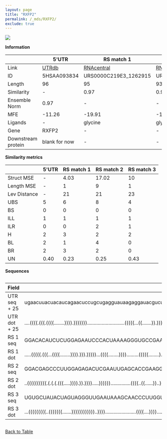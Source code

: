 ```yaml
---
layout: page
title: "RXFP2"
permalink: /_mds/RXFP2/
exclude: true
---
```




![](../../alns_9.28.22/aln_5HSAA093834_0.984.png?raw=true)


**Information**

| | 5'UTR       | RS match 1   | RS match 2  | RS match 3 |
| ---- | ----------- | ----------- | ----------- | ----------- |
| Link | <a href="http://utrdb.ba.itb.cnr.it/getutr/5HSAA093834/1" target="_blank" rel="noopener noreferrer">UTRdb</a>   | <a href="https://rnacentral.org/rna/URS0000C219E3/1262915" target="_blank" rel="noopener noreferrer">RNAcentral</a>     |<a href="https://rnacentral.org/rna/URS0000D9DA9B/1552" target="_blank" rel="noopener noreferrer">RNAcentral</a>  | <a href="https://rnacentral.org/rna/URS0000ABCF2B/869312" target="_blank" rel="noopener noreferrer">RNAcentral</a>   |
| ID | 5HSAA093834     | URS0000C219E3_1262915     | URS0000D9DA9B_1552     | URS0000ABCF2B_869312     |
| Length | 96     |  95    | 93   |  97    |
| Similarity | - | 0.97 | 0.96 | 0.97 |
| Ensemble Norm | 0.97 | - | - | - |
| MFE | -11.26 | -19.91 | -18.75 | -24.15 |
| Ligands | - | glycine | glycine | preQ_1 |
| Gene | RXFP2 | - | - | - |
| Downstream protein | blank for now    |    -    | -  | - |


**Similarity metrics**

| | 5'UTR       | RS match 1   | RS match 2  | RS match 3 |
| ---- | ----------- | ----------- | ----------- | ----------- |
| Struct MSE | - | 4.03 | 17.02 | 10 |
| Length MSE | - | 1 | 9 | 1 |
| Lev Distance | - | 21 | 21 | 23 |
| UBS| 5 | 6 | 8 | 4 |
| BS | 0 | 0 | 0 | 0 |
| ILL | 1 | 1 | 1 | 1 |
| ILR | 0 | 0 | 2 | 1 |
| H | 2 | 3 | 2 | 2 |
| BL | 2 | 1 | 4 | 0 |
| BR | 2 | 3 | 2 | 0 |
| UN | 0.40 | 0.23 | 0.25 | 0.43 |

**Sequences**


<div style="overflow-x:auto;">

<table>
<colgroup>
<col width="30%" />
<col width="70%" />
</colgroup>
<thead>
<tr class="header">
<th>Field</th>
<th>Description</th>
</tr>
</thead>
<tbody>
<tr>
<td markdown="span">UTR seq + 25 </td>
<td markdown="span"> ugaacuuacuacaucagaacuccugcugagguauaagaggauacgucuaauaacucaauugcuguaaaccuATGATTGTTTTTCTGGTTTTTAAAC </td>
</tr>
<tr>
<td markdown="span">UTR dot + 25  </td>
<td markdown="span"> ....((((.(((.((((........)))).)))))))............................(((((...((.......)).)))))......
</td>
</tr>


<tr>
<td markdown="span">RS 1 seq </td>
<td markdown="span"> GGACACAUCUCUGGAGAAUCCCACUAAAAGGGUGCCGAAGGUGCACGGGGAAGCAACGCCCCUUAUCUCUCAGGCCAAAGGACAGAGCUUUAAGC
</td>
</tr>


<tr>
<td markdown="span">RS 1 dot </td>
<td markdown="span"> .....(((((.(((...((((........)))).))).)))))...((((........)))).........(((((........).)))).....
</td>
</tr>


<tr>
<td markdown="span">RS 2 seq </td>
<td markdown="span"> GGACGAGCCCUUGGAGAGACUCGAAUUGAGCACCGAAGGAGCAAGCUUGUGAAAACUAGUGAAACUCUCAGGUAAAAGGACAGGGGAUAAUAU
</td>
</tr>


<tr>
<td markdown="span">RS 2 dot </td>
<td markdown="span"> ..((((((((((.(.(.(.(((.....)))).)).)))).....))))))...............((((..((......))..))))......
</td>
</tr>


<tr>
<td markdown="span">RS 3 seq </td>
<td markdown="span"> UGUGCUAUACUAGUAGGGUUGAAUAAAGCAACCCUUGGUGCUUAGCUUCUUUCACCAAGCAUAUUACACGCGGGCAACCGCCAAAGGAGAAAAGAUG
</td>
</tr>


<tr>
<td markdown="span">RS 3 dot </td>
<td markdown="span"> ...(((((((((..(((((((.......))))))))))))..)))).......................((((....))))................
</td>
</tr>

</tbody>
</table>


</div>


[Back to Table](../../display)
